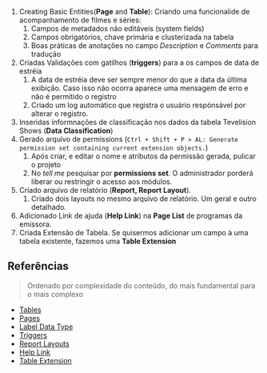 1.  Creating Basic Entities(**Page** and **Table**): Criando uma funcionalide de acompanhamento de filmes e séries: 
    1.  Campos de metadados não editáveis (system fields)
    2.  Campos obrigatórios, chave primária e clusterizada na tabela
    3.  Boas práticas de anotações no campo _Description_ e _Comments_ para tradução
2.  Criadas Validações com gatilhos (**triggers**) para a os campos de data de estréia
    1.  A data de estréia deve ser sempre menor do que a data da última exibição. Caso isso não ocorra aparece uma mensagem de erro e não é permitido o registro
    2.  Criado um log automático que registra o usuário respónsável por alterar o registro.
3.  Inseridas informnações de classificação nos dados da tabela Tevelision Shows (**Data Classification**)
4.  Gerado arquivo de permissions (`Ctrl + Shift + P > AL: Generate permission set containing current extension objects.`)
    1.  Após criar, e editar o nome e atributos da permissão gerada, pulicar o projeto
    2.  No *tell me* pesquisar por **permissions set**. O administrador porderá liberar ou restringir o acesso aos módulos.
5.  Criado arquivo de relatório (**Report, Report Layout**).
    1.  Criado dois layouts no mesmo arquivo de relatório. Um geral e outro detalhado.
6.  Adicionado Link de ajuda (**Help Link**) na **Page List** de programas da emissora.
7.  Criada Extensão de Tabela. Se quisermos adicionar um campo à uma tabela existente, fazemos uma **Table Extension**




## Referências

>Ordenado por complexidade do conteúdo, do mais fundamental para o mais complexo
>

- [Tables](https://docs.microsoft.com/en-us/dynamics365/business-central/dev-itpro/developer/devenv-tables-overview)
- [Pages](https://docs.microsoft.com/en-us/dynamics365/business-central/dev-itpro/developer/devenv-pages-overview)
- [Label Data Type](https://learn.microsoft.com/en-us/dynamics365/business-central/dev-itpro/developer/methods-auto/label/label-data-type)
- [Triggers](https://docs.microsoft.com/en-us/dynamics365/business-central/dev-itpro/developer/triggers/devenv-triggers)
- [Report Layouts](https://learn.microsoft.com/en-us/dynamics365/business-central/ui-manage-report-layouts)
- [Help Link](https://learn.microsoft.com/en-us/dynamics365/business-central/dev-itpro/developer/devenv-adding-help-links-from-pages-tables-xmlports)
- [Table Extension](https://learn.microsoft.com/en-us/dynamics365/business-central/dev-itpro/developer/devenv-table-ext-object)